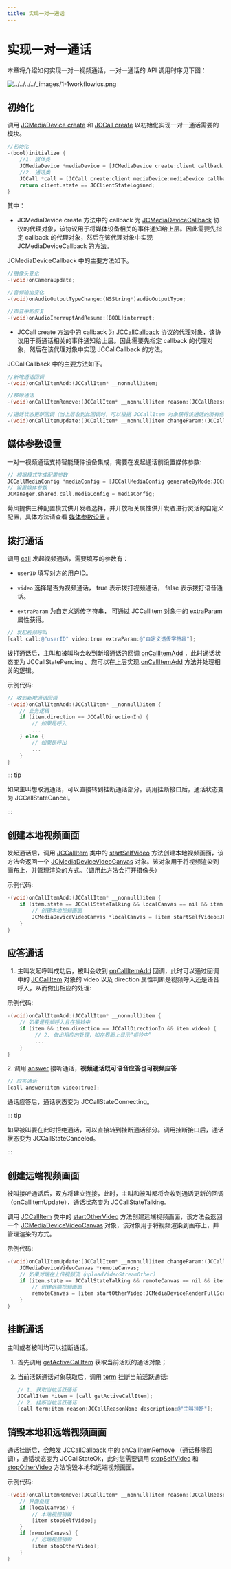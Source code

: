 ```yaml
---
title: 实现一对一通话
---
```

# 实现一对一通话

本章将介绍如何实现一对一视频通话，一对一通话的 API 调用时序见下图：

![../../../../\_images/1-1workflowios.png](../../../../_images/1-1workflowios.png)

## 初始化

调用 [JCMediaDevice
create](https://developer.juphoon.com/portal/reference/V2.1/ios/Classes/JCMediaDevice.html#//api/name/create:callback:)
和 [JCCall
create](https://developer.juphoon.com/portal/reference/V2.1/ios/Classes/JCCall.html#//api/name/create:mediaDevice:callback:)
以初始化实现一对一通话需要的模块。

``````objectivec
//初始化
-(bool)initialize {
    //1. 媒体类
    JCMediaDevice *mediaDevice = [JCMediaDevice create:client callback:self];
    //2. 通话类
    JCCall *call = [JCCall create:client mediaDevice:mediaDevice callback:self];
    return client.state == JCClientStateLogined;
}
``````

其中：

- JCMediaDevice create 方法中的 callback 为
    [JCMediaDeviceCallback](https://developer.juphoon.com/portal/reference/V2.1/ios/Protocols/JCMediaDeviceCallback.html)
    协议的代理对象，该协议用于将媒体设备相关的事件通知给上层。因此需要先指定 callback 的代理对象，然后在该代理对象中实现
    JCMediaDeviceCallback 的方法。

JCMediaDeviceCallback 中的主要方法如下。

``````objectivec
//摄像头变化
-(void)onCameraUpdate;

//音频输出变化
-(void)onAudioOutputTypeChange:(NSString*)audioOutputType;

//声音中断恢复
-(void)onAudioInerruptAndResume:(BOOL)interrupt;
``````

- JCCall create 方法中的 callback 为
    [JCCallCallback](https://developer.juphoon.com/portal/reference/V2.1/ios/Protocols/JCCallCallback.html)
    协议的代理对象，该协议用于将通话相关的事件通知给上层。因此需要先指定 callback 的代理对象，然后在该代理对象中实现
    JCCallCallback 的方法。

JCCallCallback 中的主要方法如下。

``````objectivec
//新增通话回调
-(void)onCallItemAdd:(JCCallItem* __nonnull)item;

//移除通话
-(void)onCallItemRemove:(JCCallItem* __nonnull)item reason:(JCCallReason)reason description:(NSString * __nullable)description;

//通话状态更新回调（当上层收到此回调时，可以根据 JCCallItem 对象获得该通话的所有信息及状态，从而更新该通话相关UI）
-(void)onCallItemUpdate:(JCCallItem* __nonnull)item changeParam:(JCCallChangeParam * __nullable)changeParam;
``````

## 媒体参数设置

一对一视频通话支持智能硬件设备集成，需要在发起通话前设置媒体参数:

``````objectivec
// 根据模式生成配置参数
JCCallMediaConfig *mediaConfig = [JCCallMediaConfig generateByMode:JCCallMediaConfigModeIntelligentHardware];
// 设置媒体参数
JCManager.shared.call.mediaConfig = mediaConfig;
``````

菊风提供三种配置模式供开发者选择，并开放相关属性供开发者进行灵活的自定义配置，具体方法请查看
[<span class="std std-ref">媒体参数设置</span>](../../05_adv_func/03_intelligent_hardware/iOS.html)
。

## 拨打通话

调用
[call](https://developer.juphoon.com/portal/reference/V2.1/ios/Classes/JCCall.html#//api/name/call:video:extraParam:)
发起视频通话，需要填写的参数有：

- `userID` 填写对方的用户ID。

- `video` 选择是否为视频通话， true 表示拨打视频通话， false 表示拨打语音通话。

- `extraParam` 为自定义透传字符串， 可通过 JCCallItem 对象中的 extraParam 属性获得。

``````objectivec
// 发起视频呼叫
[call call:@"userID" video:true extraParam:@"自定义透传字符串"];
``````

拨打通话后，主叫和被叫均会收到新增通话的回调
[onCallItemAdd](https://developer.juphoon.com/portal/reference/V2.1/ios/Protocols/JCCallCallback.html#//api/name/onCallItemAdd:)
，此时通话状态变为 JCCallStatePending 。您可以在上层实现
[onCallItemAdd](https://developer.juphoon.com/portal/reference/V2.1/ios/Protocols/JCCallCallback.html#//api/name/onCallItemAdd:)
方法并处理相关的逻辑。

示例代码:

``````objectivec
// 收到新增通话回调
-(void)onCallItemAdd:(JCCallItem* __nonnull)item {
    // 业务逻辑
    if (item.direction == JCCallDirectionIn) {
        // 如果是呼入
        ...
    } else {
        // 如果是呼出
        ...
    }
}
``````

::: tip

如果主叫想取消通话，可以直接转到挂断通话部分。调用挂断接口后，通话状态变为 JCCallStateCancel。

:::

## 创建本地视频画面

发起通话后，调用
[JCCallItem](https://developer.juphoon.com/portal/reference/V2.1/ios/Classes/JCCallItem.html)
类中的
[startSelfVideo](https://developer.juphoon.com/portal/reference/V2.1/ios/Classes/JCCallItem.html#//api/name/startSelfVideo:)
方法创建本地视频画面，该方法会返回一个
[JCMediaDeviceVideoCanvas](https://developer.juphoon.com/portal/reference/V2.1/ios/Classes/JCMediaDeviceVideoCanvas.html)
对象。该对象用于将视频渲染到画布上，并管理渲染的方式。（调用此方法会打开摄像头）

示例代码:

``````objectivec
-(void)onCallItemAdd:(JCCallItem* __nonnull)item {
    if (item.state == JCCallStateTalking && localCanvas == nil && item.uploadVideoStreamSelf) {
        // 创建本地视频画面
        JCMediaDeviceVideoCanvas *localCanvas = [item startSelfVideo:JCMediaDeviceRenderFullScreen];
    }
}
``````

## 应答通话

1. 主叫发起呼叫成功后，被叫会收到
    [onCallItemAdd](https://developer.juphoon.com/portal/reference/V2.1/ios/Protocols/JCCallCallback.html#//api/name/onCallItemAdd:)
    回调，此时可以通过回调中的
    [JCCallItem](https://developer.juphoon.com/portal/reference/V2.1/ios/Classes/JCCallItem.html)
    对象的 video 以及 direction 属性判断是视频呼入还是语音呼入，从而做出相应的处理:

示例代码:

``````objectivec
-(void)onCallItemAdd:(JCCallItem* __nonnull)item {
    // 如果是视频呼入且在振铃中
    if (item && item.direction == JCCallDirectionIn && item.video) {
         // 2. 做出相应的处理，如在界面上显示“振铃中”
         ...
    }
}
``````

2\. 调用
[answer](https://developer.juphoon.com/portal/reference/V2.1/ios/Classes/JCCall.html#//api/name/answer:video:)
接听通话，**视频通话既可语音应答也可视频应答**

``````objectivec
// 应答通话
[call answer:item video:true];
``````

通话应答后，通话状态变为 JCCallStateConnecting。

::: tip

如果被叫要在此时拒绝通话，可以直接转到挂断通话部分。调用挂断接口后，通话状态变为 JCCallStateCanceled。

:::

## 创建远端视频画面

被叫接听通话后，双方将建立连接，此时，主叫和被叫都将会收到通话更新的回调（onCallItemUpdate），通话状态变为
JCCallStateTalking。

调用
[JCCallItem](https://developer.juphoon.com/portal/reference/V2.1/ios/Classes/JCCallItem.html)
类中的
[startOtherVideo](https://developer.juphoon.com/portal/reference/V2.1/ios/Classes/JCCallItem.html#//api/name/startOtherVideo:)
方法创建远端视频画面，该方法会返回一个
[JCMediaDeviceVideoCanvas](https://developer.juphoon.com/portal/reference/V2.1/ios/Classes/JCMediaDeviceVideoCanvas.html)
对象，该对象用于将视频渲染到画布上，并管理渲染的方式。

示例代码:

``````objectivec
-(void)onCallItemUpdate:(JCCallItem* __nonnull)item changeParam:(JCCallChangeParam * __nullable)changeParam {
    JCMediaDeviceVideoCanvas *remoteCanvas;
    // 如果对端在上传视频流（uploadVideoStreamOther）
    if (item.state == JCCallStateTalking && remoteCanvas == nil && item.uploadVideoStreamOther) {
        // 创建远端视频画面
        remoteCanvas = [item startOtherVideo:JCMediaDeviceRenderFullScreen];
    }
}
``````

## 挂断通话

主叫或者被叫均可以挂断通话。

1. 首先调用
    [getActiveCallItem](https://developer.juphoon.com/portal/reference/V2.1/ios/Classes/JCCall.html#//api/name/getActiveCallItem)
    获取当前活跃的通话对象；

2. 当前活跃通话对象获取后，调用
    [term](https://developer.juphoon.com/portal/reference/V2.1/ios/Classes/JCCall.html#//api/name/term:reason:description:)
    挂断当前活跃通话:

    ``````objectivec
    // 1. 获取当前活跃通话
    JCCallItem *item = [call getActiveCallItem];
    // 2. 挂断当前活跃通话
    [call term:item reason:JCCallReasonNone description:@"主叫挂断"];
    ``````

## 销毁本地和远端视频画面

通话挂断后，会触发
[JCCallCallback](https://developer.juphoon.com/portal/reference/V2.1/ios/Protocols/JCCallCallback.html)
中的 onCallItemRemove （通话移除回调），通话状态变为 JCCallStateOk，此时您需要调用
[stopSelfVideo](https://developer.juphoon.com/portal/reference/V2.1/ios/Classes/JCCallItem.html#//api/name/stopSelfVideo)
和
[stopOtherVideo](https://developer.juphoon.com/portal/reference/V2.1/ios/Classes/JCCallItem.html#//api/name/stopOtherVideo)
方法销毁本地和远端视频画面。

示例代码:

``````objectivec
-(void)onCallItemRemove:(JCCallItem* __nonnull)item reason:(JCCallReason)reason description:(NSString * __nullable)description { //移除通话回调
    // 界面处理
    if (localCanvas) {
        // 本端视频销毁
        [item stopSelfVideo];
    }
    if (remoteCanvas) {
        // 远端视频销毁
        [item stopOtherVideo];
    }
}
``````
